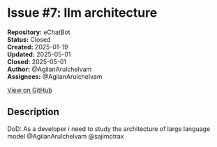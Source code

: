 # Issue #7: llm architecture

**Repository:** eChatBot  
**Status:** Closed  
**Created:** 2025-01-19  
**Updated:** 2025-05-01  
**Closed:** 2025-05-01  
**Author:** @AgilanArulchelvam  
**Assignees:** @AgilanArulchelvam  

[View on GitHub](https://github.com/Simtestlab/eChatBot/issues/7)

## Description

DoD:
As a developer i need to study the architecture of large language model @AgilanArulchelvam @sajimotrax 